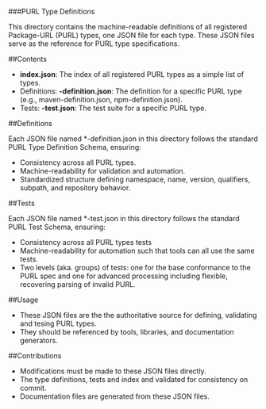 ###PURL Type Definitions

This directory contains the machine-readable definitions of all registered Package-URL (PURL) types,
one JSON file for each type. These JSON files serve as the reference for PURL type specifications.

##Contents

- **index.json**: The index of all registered PURL types as a simple list of types.
- Definitions: **<purl-type>-definition.json**: The definition for a specific PURL type (e.g.,
  maven-definition.json, npm-definition.json).
- Tests: **<purl-type>-test.json**: The test suite for a specific PURL type.

##Definitions

Each JSON file named *-definition.json in this directory follows the standard PURL Type Definition
Schema, ensuring:

- Consistency across all PURL types.
- Machine-readability for validation and automation.
- Standardized structure defining namespace, name, version, qualifiers, subpath, and repository behavior.

##Tests

Each JSON file named *-test.json in this directory follows the standard PURL Test Schema, ensuring:

- Consistency across all PURL types tests
- Machine-readability for automation such that tools can all use the same tests.
- Two levels (aka. groups) of tests: one for the base conformance to the PURL spec and one for
  advanced processing including flexible, recovering parsing of invalid PURL.



##Usage

- These JSON files are the the authoritative source for defining, validating and tesing PURL types.
- They should be referenced by tools, libraries, and documentation generators.

##Contributions

- Modifications must be made to these JSON files directly.
- The type definitions, tests and index and validated for consistency on commit.
- Documentation files are generated from these JSON files.
